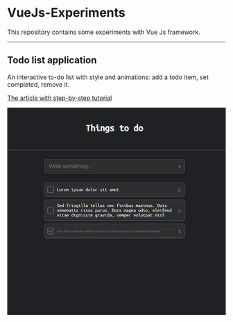 # VueJs-Experiments
This repository contains some experiments with Vue Js framework.

---

## Todo list application

An interactive to-do list with style and animations: add a todo item, set completed, remove it. 

[The article with step-by-step tutorial](https://medium.com/better-programming/how-to-build-your-first-vue-js-application-469ed1ec4fde)

![The application flow](Gifs/todo.gif)
